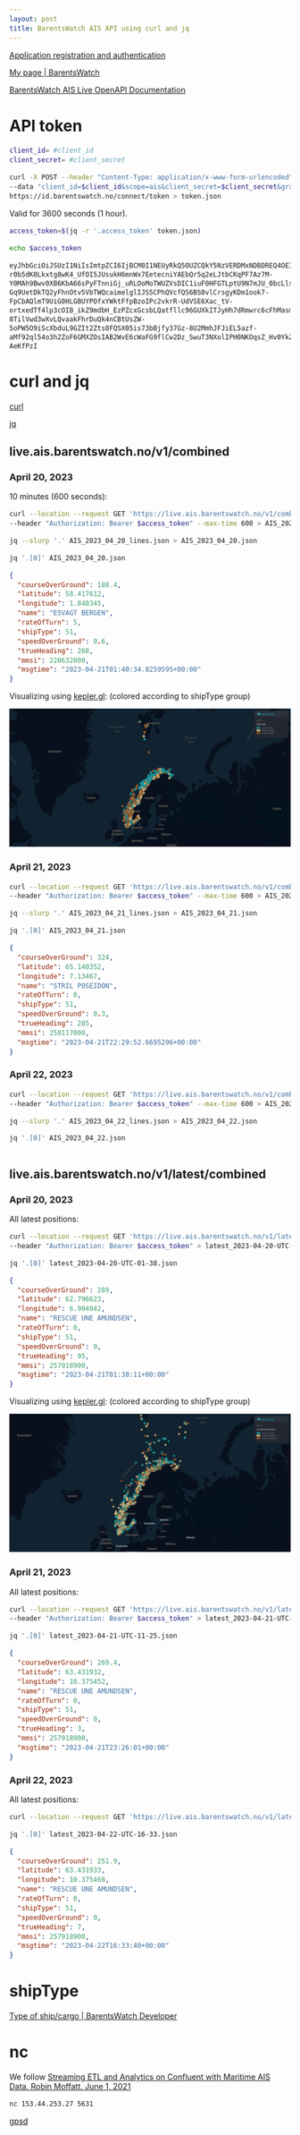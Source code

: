 ```yaml
---
layout: post
title: BarentsWatch AIS API using curl and jq
---
```


[Application registration and authentication](https://developer.barentswatch.no/docs/appreg/)

[My page \| BarentsWatch](https://www.barentswatch.no/minside/)

[BarentsWatch AIS Live OpenAPI Documentation](https://live.ais.barentswatch.no/index.html)


# API token

```bash
client_id= #client_id
client_secret= #client_secret
```

```bash
curl -X POST --header "Content-Type: application/x-www-form-urlencoded" \
--data "client_id=$client_id&scope=ais&client_secret=$client_secret&grant_type=client_credentials" \
https://id.barentswatch.no/connect/token > token.json
```

Valid for 3600 seconds (1 hour).

```bash
access_token=$(jq -r '.access_token' token.json)
```

```bash
echo $access_token
```

```
eyJhbGciOiJSUzI1NiIsImtpZCI6IjBCM0I1NEUyRkQ5OUZCQkY5NzVERDMxNDBDREQ4OEI1QzA5RkFDRjNSUzI1NiIsIng1dCI6IkN6dFU0djJaLTctWFhkTVVETjJJdGNDZnJQTSIsInR5cCI6ImF0K2p3dCJ9.eyJpc3MiOiJodHRwczovL2lkLmJhcmVudHN3YXRjaC5ubyIsIm5iZiI6MTY4MjAzNTU2OCwiaWF0IjoxNjgyMDM1NTY4LCJleHAiOjE2ODIwMzkxNjgsImF1ZCI6ImFpcyIsInNjb3BlIjpbImFpcyJdLCJjbGllbnRfaWQiOiJqb3JkYW4uYmVsbEBnbWFpbC5jb206am9yZGFuYmVsbDIzNTcifQ.hLX6xs3-r0b5dK0Lkxtg8wK4_UfOI5JUsukH6mnWx7EetecniYAEbQr5q2eLJtbCKqPF7Az7M-Y0MAh9Bwv0XB6KbA66sPyFTnniGj_uRLOoMoTWUZVsDIC1iuF0HFGTLptU9N7mJU_0bcLlsDA1soDSnjrMD-Gq9UetDkTQ2yFhnOtv5VbTWQcaimelglIJS5CPhQVcfQS6BS0vlCrsgyKDm1ook7-FpCbAQlmT9UiG0HLGBUYPOfxYWktFfpBzoIPc2vkrR-UdVSE6Xac_tV-ortxedTf4lp3cOIB_ikZ9mdbH_EzPZcxGcsbLQatfllc96GUXkITJyHh7dRmwrc6cFhMasmxPb0Rn7kkzf1S2Y8sjKO092SOUYSgjCBpUQIUg0n1UyngyZBiTEnKFPkMGr2UWmKOeFqMZpyeCCO1Q9hoZODKTt0UoXhdZUYbB5wMfilyGBvGEnYiqTcTfsiq66HpG33dfVfZI-8TilVwd3wXvLQvaakFhrDuQk4nCBtUsZW-5oPW5O9iScXbduL9GZIt2Zts8FQSX05is73bBjfy37Gz-8U2MmhJFJiEL5azf-aMf92ql54o3h2ZoF6GMXZOsIAB2WvE6cWaFG9flCw2Dz_SwuT3NXolIPH0NKOqsZ_Hv0YkZUKfMcrvevvttUDQW2vWYr0M-AeKfPzI
```

# curl and jq

[curl](https://everything.curl.dev/)

[jq](https://devdocs.io/jq/)

## live.ais.barentswatch.no/v1/combined

### April 20, 2023

10 minutes (600 seconds):

```bash
curl --location --request GET 'https://live.ais.barentswatch.no/v1/combined' \
--header "Authorization: Bearer $access_token" --max-time 600 > AIS_2023_04_20_lines.json
```

```bash
jq --slurp '.' AIS_2023_04_20_lines.json > AIS_2023_04_20.json
```

```bash
jq '.[0]' AIS_2023_04_20.json
```

```json
{
  "courseOverGround": 188.4,
  "latitude": 58.417612,
  "longitude": 1.840345,
  "name": "ESVAGT BERGEN",
  "rateOfTurn": 5,
  "shipType": 51,
  "speedOverGround": 0.6,
  "trueHeading": 268,
  "mmsi": 220632000,
  "msgtime": "2023-04-21T01:40:34.8259595+00:00"
}
```

Visualizing using [kepler.gl](https://kepler.gl/): (colored according to shipType group)

![Visualizing AIS_2023_04_20.json using kepler.gl](/images/BarentsWatch/keplergl_AIS_2023_04_20.png)

### April 21, 2023

```bash
curl --location --request GET 'https://live.ais.barentswatch.no/v1/combined' \
--header "Authorization: Bearer $access_token" --max-time 600 > AIS_2023_04_21_lines.json
```

```bash
jq --slurp '.' AIS_2023_04_21_lines.json > AIS_2023_04_21.json
```

```bash
jq '.[0]' AIS_2023_04_21.json
```

```json
{
  "courseOverGround": 324,
  "latitude": 65.140352,
  "longitude": 7.13467,
  "name": "STRIL POSEIDON",
  "rateOfTurn": 0,
  "shipType": 51,
  "speedOverGround": 0.3,
  "trueHeading": 285,
  "mmsi": 258117000,
  "msgtime": "2023-04-21T22:29:52.6695296+00:00"
}
```

### April 22, 2023

```bash
curl --location --request GET 'https://live.ais.barentswatch.no/v1/combined' \
--header "Authorization: Bearer $access_token" --max-time 600 > AIS_2023_04_22_lines.json
```

```bash
jq --slurp '.' AIS_2023_04_22_lines.json > AIS_2023_04_22.json
```

```bash
jq '.[0]' AIS_2023_04_22.json
```

```json

```

## live.ais.barentswatch.no/v1/latest/combined

### April 20, 2023

All latest positions:

```bash
curl --location --request GET 'https://live.ais.barentswatch.no/v1/latest/combined' \
--header "Authorization: Bearer $access_token" > latest_2023-04-20-UTC-01-38.json
```

```bash
jq '.[0]' latest_2023-04-20-UTC-01-38.json
```

```json
{
  "courseOverGround": 289,
  "latitude": 62.796623,
  "longitude": 6.904042,
  "name": "RESCUE UNE AMUNDSEN",
  "rateOfTurn": 0,
  "shipType": 51,
  "speedOverGround": 0,
  "trueHeading": 95,
  "mmsi": 257918900,
  "msgtime": "2023-04-21T01:38:11+00:00"
}
```

Visualizing using [kepler.gl](https://kepler.gl/): (colored according to shipType group)

![Visualizing latest_2023-04-20-UTC-01-38.json using kepler.gl](/images/BarentsWatch/keplergl_latest_2023-04-20-UTC-01-38.png)

### April 21, 2023

All latest positions:

```bash
curl --location --request GET 'https://live.ais.barentswatch.no/v1/latest/combined' \
--header "Authorization: Bearer $access_token" > latest_2023-04-21-UTC-11-25.json
```

```bash
jq '.[0]' latest_2023-04-21-UTC-11-25.json
```

```json
{
  "courseOverGround": 269.4,
  "latitude": 63.431932,
  "longitude": 10.375452,
  "name": "RESCUE UNE AMUNDSEN",
  "rateOfTurn": 0,
  "shipType": 51,
  "speedOverGround": 0,
  "trueHeading": 3,
  "mmsi": 257918900,
  "msgtime": "2023-04-21T23:26:01+00:00"
}
```

### April 22, 2023

All latest positions:

```bash
curl --location --request GET 'https://live.ais.barentswatch.no/v1/latest/combined' --header "Authorization: Bearer $access_token" > latest_2023-04-22-UTC-16-33.json
```

```bash
jq '.[0]' latest_2023-04-22-UTC-16-33.json
```

```json
{
  "courseOverGround": 251.9,
  "latitude": 63.431933,
  "longitude": 10.375468,
  "name": "RESCUE UNE AMUNDSEN",
  "rateOfTurn": 0,
  "shipType": 51,
  "speedOverGround": 0,
  "trueHeading": 7,
  "mmsi": 257918900,
  "msgtime": "2023-04-22T16:33:40+00:00"
}
```

# shipType

[Type of ship/cargo \| BarentsWatch Developer](https://developer.barentswatch.no/docs/AIS/aisshiptype)

# nc

We follow [Streaming ETL and Analytics on Confluent with Maritime AIS Data. Robin Moffatt. June 1, 2021](https://www.confluent.io/blog/streaming-etl-and-analytics-for-real-time-location-tracking/)

```bash
nc 153.44.253.27 5631
```

[gpsd](https://gpsd.gitlab.io/gpsd/AIVDM.html#_ais_payload_interpretation)